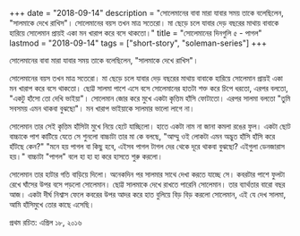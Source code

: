 +++
date = "2018-09-14"
description = "সোলেমানের বাবা মারা যাবার সময় তাকে বলেছিলেন, \"সালমাকে দেখে রাখিস\"। সোলেমানের বয়স তখন মাত্র সতেরো। মা ছেড়ে চলে যাবার দেড় বছরের মাথায় বাবাকে হারিয়ে সোলেমান প্রায়ই একা মন খারাপ করে বসে থাকতো।"
title = "সোলেমানের দিনগুলি ৫ - পাগল"
lastmod = "2018-09-14"
tags = ["short-story", "soleman-series"]
+++
 
সোলেমানের বাবা মারা যাবার সময় তাকে বলেছিলেন, "সালমাকে দেখে রাখিস"।

সোলেমানের বয়স তখন মাত্র সতেরো। মা ছেড়ে চলে যাবার দেড় বছরের মাথায় বাবাকে হারিয়ে সোলেমান
প্রায়ই একা মন খারাপ করে বসে থাকতো। ছোট্ট সালমা পাশে এসে বসে
সোলেমানের হাতটা শক্ত করে চিপে ধরতো, এরপর বলতো, "একটু হাঁসো তো দেখি ভাইয়া"।
সোলেমান জোর করে মুখে একটা কৃত্তিম হাঁসি ফোটাতো। এরপর সালমা বলতো "তুমি সবসময় এমন থাকবা বুঝছো"।
মন খারাপ ভাইয়াকে সালমার ভালো লাগে না।

সোলেমান তার সেই কৃত্তিম হাঁসিটা মুখে নিয়ে হেটে যাচ্ছিলো। হাতে একটা নাম না জানা কমলা রঙের ফুল।
একটা ছোট বাচ্চাকে পাশ কাটিয়ে যেতে সে শুনলো বাচ্চাটা তার মা কে বলছে,
"আম্মু ওই লোকটা এমন অদ্ভুত হাঁসি হাঁসি করে হাঁটছে কেন?"
"মনে হয় পাগল বা কিছু হবে, এইসব পাগল টাগল দের থেকে দূরে থাকবা বুঝছো? এইগুলা ডেনজারাস হয়।"
বাচ্চাটা "পাগল" বলে হা হা হা করে হাসতে শুরু করলো।

সোলেমান তার হাটার গতি বাড়িয়ে দিলো। অনেকদিন পর সালমার সাথে দেখা করতে যাচ্ছে সে।
কবরটার পাশে ফুলটা রেখে ঘাঁসের উপর বসে পড়লো সোলেমান।
ছোট্ট সালমাকে দেখে রাখতে পারেনি সোলেমান। তার ব্যার্থতার বারো বছর আজ।
একটা দীর্ঘ নিশ্বাস ফেলে কবরের উপর আদর করে হাত বুলিয়ে বিড় বিড় করলো সোলেমান,
এই যে দেখ সালমা, আমি হাঁসিমুখে তোর কাছে এসেছি।

প্রথম রচিত: এপ্রিল ১৮, ২০১৬
